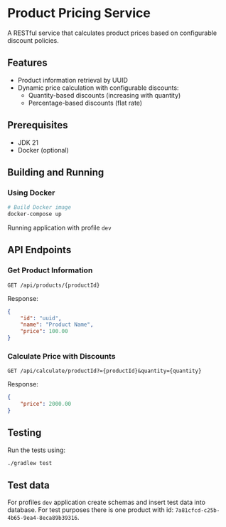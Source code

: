 # Product Pricing Service

A RESTful service that calculates product prices based on configurable discount policies.

## Features

- Product information retrieval by UUID
- Dynamic price calculation with configurable discounts:
    - Quantity-based discounts (increasing with quantity)
    - Percentage-based discounts (flat rate)

## Prerequisites

- JDK 21
- Docker (optional)

## Building and Running

### Using Docker

```bash
# Build Docker image
docker-compose up
```
Running application with profile `dev` 

## API Endpoints

### Get Product Information

```http
GET /api/products/{productId}
```

Response:
```json
{
    "id": "uuid",
    "name": "Product Name",
    "price": 100.00
}
```

### Calculate Price with Discounts

```http
GET /api/calculate/productId?={productId}&quantity={quantity}
```

Response:
```json
{
    "price": 2000.00
}
```

## Testing

Run the tests using:

```bash
./gradlew test
```

## Test data

For profiles `dev` application create schemas and insert test data into database.
For test purposes there is one product with id: `7a81cfcd-c25b-4b65-9ea4-8eca89b39316`.
